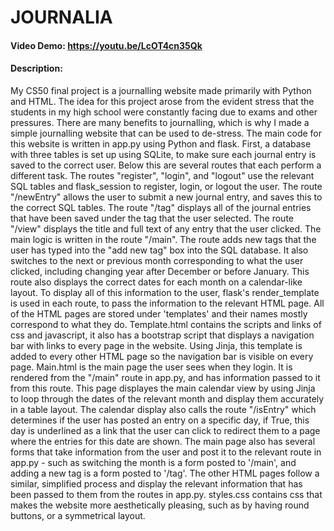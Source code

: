 # JOURNALIA
#### Video Demo: https://youtu.be/LcOT4cn35Qk 
#### Description:
My CS50 final project is a journalling website made primarily with Python and HTML. The idea for this project arose from the evident stress that the students in my high school were constantly facing due to exams and other pressures. There are many benefits to journalling, which is why I made a simple journalling website that can be used to de-stress. 
The main code for this website is written in app.py using Python and flask. First, a database with three tables is set up using SQLite, to make sure each journal entry is saved to the correct user. Below this are several routes that each perform a different task. The routes "register", "login", and "logout" use the relevant SQL tables and flask_session to register, login, or logout the user. 
The route "/newEntry" allows the user to submit a new journal entry, and saves this to the correct SQL tables. The route "/tag" displays all of the journal entries that have been saved under the tag that the user selected. The route "/view" displays the title and full text of any entry that the user clicked.
The main logic is written in the route "/main". The route adds new tags that the user has typed into the "add new tag" box into the SQL database. It also switches to the next or previous month corresponding to what the user clicked, including changing year after December or before January. This route also displays the correct dates for each month on a calendar-like layout.
To display all of this information to the user, flask's render_template is used in each route, to pass the information to the relevant HTML page. All of the HTML pages are stored under 'templates' and their names mostly correspond to what they do. Template.html contains the scripts and links of css and javascript, it also has a bootstrap script that displays a navigation bar with links to every page in the website. Using Jinja, this template is added to every other HTML page so the navigation bar is visible on every page.
Main.html is the main page the user sees when they login. It is rendered from the "/main" route in app.py, and has information passed to it from this route. This page displayes the main calendar view by using Jinja to loop through the dates of the relevant month and display them accurately in a table layout. The calendar display also calls the route "/isEntry" which determines if the user has posted an entry on a specific day, if True, this day is underlined as a link that the user can click to redirect them to a page where the entries for this date are shown.
The main page also has several forms that take information from the user and post it to the relevant route in app.py - such as switching the month is a form posted to '/main', and adding a new tag is a form posted to '/tag'. 
The other HTML pages follow a similar, simplified process and display the relevant information that has been passed to them from the routes in app.py. 
styles.css contains css that makes the website more aesthetically pleasing, such as by having round buttons, or a symmetrical layout.
